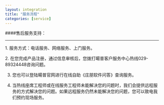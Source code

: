 ```yaml
---
layout: integration
title: "服务流程"
categories: [service]
---
```

####售后服务支持：
<hr/>
1. 服务方式：电话服务、网络服务、上门服务。
<p>
2. 在您完成产品注册，通过信息审核后，您拨打暘普客户服务中心热线029-89324448咨询问题。
<p>

3. 您也可以登陆暘普官网进行在线自助《庄朋软件问答》查询服务。
<p>

4. 当热线座席工程师或在线服务工程师未能解决您的问题时，我们会提供远程服务的方式解决您的问题。如果远程服务仍然未能解决您的问题，您可以致电我们预约现场服务。
